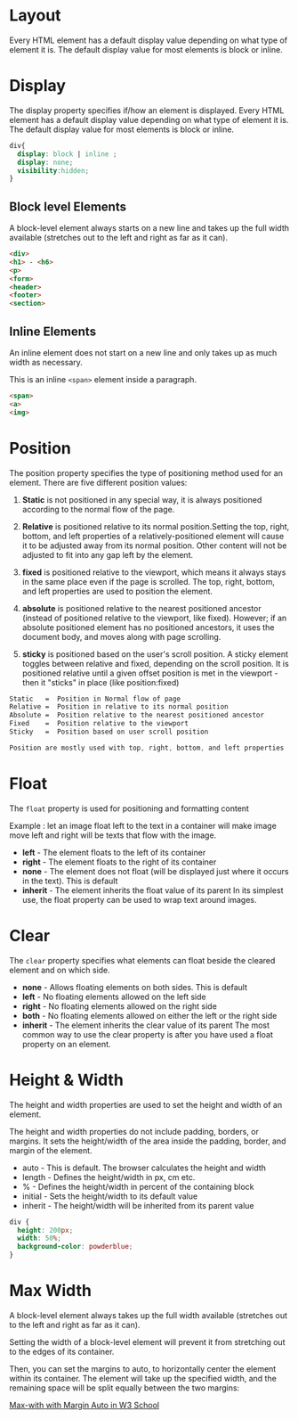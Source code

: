 # Layout
Every HTML element has a default display value depending on what type of element it is. The default display value for most elements is block or inline.

# Display
The display property specifies if/how an element is displayed.
Every HTML element has a default display value depending on what type of element it is. The default display value for most elements is block or inline.

```css title="Display Properties"
div{
  display: block | inline ;
  display: none;
  visibility:hidden;
}
```
## Block level Elements

A block-level element always starts on a new line and takes up the full width available (stretches out to the left and right as far as it can).

``` html title="Block level Elements"
<div> 
<h1> - <h6>
<p>
<form> 
<header>
<footer>
<section>
```

## Inline Elements
An inline element does not start on a new line and only takes up as much width as necessary.

This is an inline `<span>` element inside a paragraph.

```html title="Inline Elements"
<span>
<a>
<img>
```

# Position
The position property specifies the type of positioning method used for an element.
There are five different position values:

1. **Static** is not positioned in any special way, it is always positioned according to the normal flow of the page.

2. **Relative** is positioned relative to its normal position.Setting the top, right, bottom, and left properties of a relatively-positioned element will cause it to be adjusted away from its normal position. Other content will not be adjusted to fit into any gap left by the element.

3. **fixed** is positioned relative to the viewport, which means it always stays in the same place even if the page is scrolled. The top, right, bottom, and left properties are used to position the element.

4. **absolute** is positioned relative to the nearest positioned ancestor (instead of positioned relative to the viewport, like fixed).
However; if an absolute positioned element has no positioned ancestors, it uses the document body, and moves along with page scrolling.

5. **sticky** is positioned based on the user's scroll position.
A sticky element toggles between relative and fixed, depending on the scroll position. It is positioned relative until a given offset position is met in the viewport - then it "sticks" in place (like position:fixed)

```css
Static   =  Position in Normal flow of page
Relative =  Position in relative to its normal position
Absolute =  Position relative to the nearest positioned ancestor
Fixed    =  Position relative to the viewport
Sticky   =  Position based on user scroll position

Position are mostly used with top, right, bottom, and left properties
```

# Float 
The `float` property is used for positioning and formatting content 

Example : let an image float left to the text in a container will make image move left and right will be texts that flow with the image.

- **left** - The element floats to the left of its container
- **right** - The element floats to the right of its container
- **none** - The element does not float (will be displayed just where it occurs in the text). This is default
- **inherit** - The element inherits the float value of its parent
In its simplest use, the float property can be used to wrap text around images.

# Clear
The `clear` property specifies what elements can float beside the cleared element and on which side.

- **none** - Allows floating elements on both sides. This is default
- **left** - No floating elements allowed on the left side
- **right** - No floating elements allowed on the right side
- **both** - No floating elements allowed on either the left or the right side
- **inherit** - The element inherits the clear value of its parent
The most common way to use the clear property is after you have used a float property on an element.

# Height & Width

The height and width properties are used to set the height and width of an element.

The height and width properties do not include padding, borders, or margins. It sets the height/width of the area inside the padding, border, and margin of the element.

- auto - This is default. The browser calculates the height and width
- length - Defines the height/width in px, cm etc.
- % - Defines the height/width in percent of the containing block
- initial - Sets the height/width to its default value
- inherit - The height/width will be inherited from its parent value

``` css title="Height/Width"
div {
  height: 200px;
  width: 50%;
  background-color: powderblue;
}
```



# Max Width
A block-level element always takes up the full width available (stretches out to the left and right as far as it can).

Setting the width of a block-level element will prevent it from stretching out to the edges of its container. 

Then, you can set the margins to auto, to horizontally center the element within its container. The element will take up the specified width, and the remaining space will be split equally between the two margins:

[Max-with with Margin Auto in W3 School](https://www.w3schools.com/css/tryit.asp?filename=trycss_max-width)
